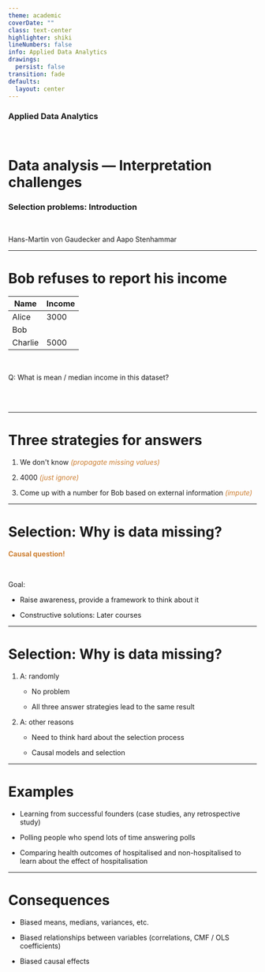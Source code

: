 ```yaml
---
theme: academic
coverDate: ""
class: text-center
highlighter: shiki
lineNumbers: false
info: Applied Data Analytics
drawings:
  persist: false
transition: fade
defaults:
  layout: center
---
```


### Applied Data Analytics

<br/>

# Data analysis — Interpretation challenges

### Selection problems: Introduction

<br/>

Hans-Martin von Gaudecker and Aapo Stenhammar

---

# Bob refuses to report his income

<div class="grid grid-cols-3 gap-4">
<div>
</div>
<div>

| Name    | Income |
| ------- | ------ |
| Alice   | 3000   |
| Bob     |        |
| Charlie | 5000   |

<br/>

</div>
<div>
</div>
</div>

Q: What is mean / median income in this dataset?

<br/>
<br/>

---

# Three strategies for answers

1. We don't know _<span style="color:#CD7F32;">(propagate missing values)</span>_

1. 4000 _<span style="color:#CD7F32;">(just ignore)</span>_

1. Come up with a number for Bob based on external information _<span style="color:#CD7F32;">(impute)</span>_

---

# Selection: Why is data missing?

**<span style="color:#CD7F32;">Causal question!</span>**

<br/>

Goal:

- Raise awareness, provide a framework to think about it

- Constructive solutions: Later courses

---

# Selection: Why is data missing?

1. A: randomly

   - No problem

   - All three answer strategies lead to the same result

1. A: other reasons

   - Need to think hard about the selection process

   - Causal models and selection

---

# Examples

- Learning from successful founders (case studies, any retrospective study)

- Polling people who spend lots of time answering polls

- Comparing health outcomes of hospitalised and non-hospitalised to learn about the
  effect of hospitalisation

---

# Consequences

- Biased means, medians, variances, etc.

- Biased relationships between variables (correlations, CMF / OLS coefficients)

- Biased causal effects
